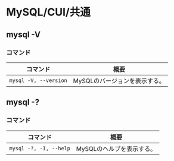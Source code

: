 # MySQL/CUI/共通

## mysql -V

### コマンド

| コマンド              | 概要                          |
| --------------------- | ----------------------------- |
| `mysql -V, --version` | MySQLのバージョンを表示する。 |

## mysql -?

### コマンド

| コマンド               | 概要                      |
| ---------------------- | ------------------------- |
| `mysql -?, -I, --help` | MySQLのヘルプを表示する。 |
